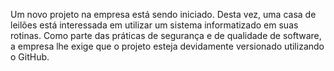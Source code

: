 Um novo projeto na empresa está sendo iniciado. Desta vez, uma casa
de leilões está interessada em utilizar um sistema informatizado em
suas rotinas. Como parte das práticas de segurança e de qualidade de
software, a empresa lhe exige que o projeto esteja devidamente
versionado utilizando o GitHub.

